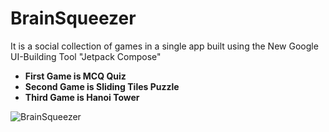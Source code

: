 # BrainSqueezer
It is a social collection of games in a single app built using the New Google UI-Building Tool "Jetpack Compose"
* **First Game is MCQ Quiz**
* **Second Game is Sliding Tiles Puzzle**
* **Third Game is Hanoi Tower**

![BrainSqueezer](https://i.stack.imgur.com/vuaOP.jpg)
